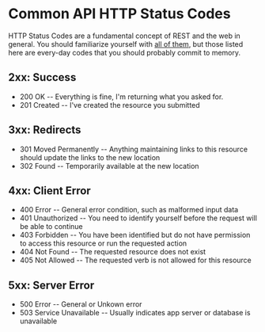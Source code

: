 # Common API HTTP Status Codes

HTTP Status Codes are a fundamental concept of REST and the web in general. You should familiarize yourself with [all of them](http://en.wikipedia.org/wiki/List_of_HTTP_Status_Codes), but those listed here are every-day codes that you should probably commit to memory.

## 2xx: Success

* 200 OK -- Everything is fine, I'm returning what you asked for.
* 201 Created -- I've created the resource you submitted

## 3xx: Redirects

* 301 Moved Permanently -- Anything maintaining links to this resource should update the links to the new location
* 302 Found -- Temporarily available at the new location

## 4xx: Client Error

* 400 Error -- General error condition, such as malformed input data
* 401 Unauthorized -- You need to identify yourself before the request will be able to continue
* 403 Forbidden -- You have been identified but do not have permission to access this resource or run the requested action
* 404 Not Found -- The requested resource does not exist
* 405 Not Allowed -- The requested verb is not allowed for this resource

## 5xx: Server Error

* 500 Error -- General or Unkown error
* 503 Service Unavailable -- Usually indicates app server or database is unavailable